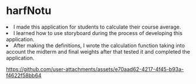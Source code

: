 # harfNotu
<li> I made this application for students to calculate their course average. </li>
<li> I learned how to use storyboard during the process of developing this application. </li> 
<li> After making the definitions, I wrote the calculation function taking into account the midterm and final weights after that tested it and completed the application. </li>



https://github.com/user-attachments/assets/e70aad62-4217-4f45-b93a-f4622f58bb64

